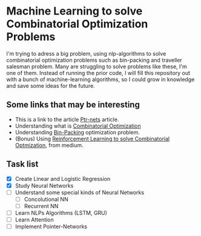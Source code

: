 # Machine Learning to solve Combinatorial Optimization Problems

I'm trying to adress a big problem, using nlp-algorithms to solve combinatorial optimization problems such as bin-packing and traveller salesman problem. Many are struggling to solve problems like these, I'm one of them. Instead of running the prior code, I will fill this repository out with a bunch of machine-learning algorithms, so I could grow in knowledge and save some ideas for the future.

## Some links that may be interesting

* This is a link to the article [Ptr-nets](https://arxiv.org/abs/1506.03134) article.
* Understanding what is [Combinatorial Optimization](http://www.cs.cmu.edu/afs/cs.cmu.edu/project/learn-43/lib/photoz/.g/web/glossary/comb.html)
* Understanding [Bin-Packing](https://en.wikipedia.org/wiki/Bin_packing_problem) optimization problem.
* (Bonus) Using [Reinforcement Learning to solve Combinatorial Optmization](https://towardsdatascience.com/reinforcement-learning-for-combinatorial-optimization-d1402e396e91), from medium.

## Task list

- [x] Create Linear and Logistic Regression
- [X] Study Neural Networks
- [ ] Understand some special kinds of Neural Networks
    - [ ] Concolutional NN
    - [ ] Recurrent NN
- [ ] Learn NLPs Algorithms (LSTM, GRU)
- [ ] Learn Attention
- [ ] Implement Pointer-Networks

